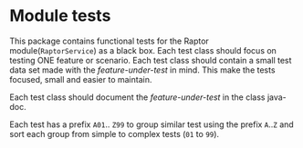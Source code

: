 # Module tests

This package contains functional tests for the Raptor module(`RaptorService`) as a black box. Each
test class should focus on testing ONE feature or scenario. Each test class should contain a small
test data set made with the _feature-under-test_ in mind. This make the tests focused, small and
easier to maintain.

Each test class should document the _feature-under-test_ in the class java-doc.

Each test has a prefix `A01`.. `Z99` to group similar test using the prefix `A`..`Z` and sort each
group from simple to complex tests (`01` to `99`).


